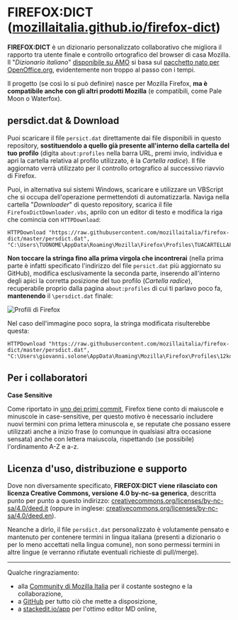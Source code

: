 
FIREFOX:DICT ([mozillaitalia.github.io/firefox-dict](https://mozillaitalia.github.io/firefox-dict/))
===================
**FIREFOX:DICT** è un dizionario personalizzato collaborativo che migliora il rapporto tra utente finale e controllo ortografico del browser di casa Mozilla. Il "*Dizionario italiano*" [disponibile su AMO](https://addons.mozilla.org/it/firefox/addon/dizionario-italiano/?src=userprofile) si basa sul [pacchetto nato per OpenOffice.org](https://extensions.openoffice.org/project/dict-it), evidentemente non troppo al passo con i tempi.

Il progetto (se così lo si può definire) nasce per Mozilla Firefox, **ma è compatibile anche con gli altri prodotti Mozilla** (e compatibili, come Pale Moon o Waterfox).

persdict.dat & Download
-----------------

Puoi scaricare il file `persict.dat` direttamente dai file disponibili in questo repository, **sostituendolo a quello già presente all'interno della cartella del tuo profilo** (digita `about:profiles` nella barra URL, premi invio, individua e apri la cartella relativa al profilo utilizzato, è la *Cartella radice*). Il file aggiornato verrà utilizzato per il controllo ortografico al successivo riavvio di Firefox.

Puoi, in alternativa sui sistemi Windows, scaricare e utilizzare un VBScript che si occupa dell'operazione permettendoti di automatizzarla. Naviga nella cartella "*Downloader*" di questo repository, scarica il file `FirefoxDictDownloader.vbs`, aprilo con un editor di testo e modifica la riga che comincia con `HTTPDownload`:

    HTTPDownload "https://raw.githubusercontent.com/mozillaitalia/firefox-dict/master/persdict.dat", "C:\Users\TUONOME\AppData\Roaming\Mozilla\Firefox\Profiles\TUACARTELLAPROFILO\persdict.dat"

**Non toccare la stringa fino alla prima virgola che incontrerai** (nella prima parte è infatti specificato l'indirizzo del file `persict.dat` più aggiornato su GitHub), modifica esclusivamente la seconda parte, inserendo all'interno degli apici la corretta posizione del tuo profilo (*Cartella radice*), recuperabile proprio dalla pagina `about:profiles` di cui ti parlavo poco fa, **mantenendo** il `\persdict.dat` finale:

![Profili di Firefox](https://mozillaitalia.github.io/firefox-dict/images/about_profiles.png)

Nel caso dell'immagine poco sopra, la stringa modificata risulterebbe questa:

    HTTPDownload "https://raw.githubusercontent.com/mozillaitalia/firefox-dict/master/persdict.dat", "C:\Users\giovanni.solone\AppData\Roaming\Mozilla\Firefox\Profiles\12kdrzbp.uBlock\persdict.dat"

## Per i collaboratori

**Case Sensitive**

Come riportato in [uno dei primi commit](https://github.com/mozillaitalia/firefox-dict/commit/7d6be15daee11d7da0bee511300f0f8e3265b094), Firefox tiene conto di maiuscole e minuscole in case-sensitive, per questo motivo è necessario includere nuovi termini con prima lettera minuscola e, se reputate che possano essere utilizzati anche a inizio frase (o comunque in qualsiasi altra occasione sensata) anche con lettera maiuscola, rispettando (se possibile) l'ordinamento A-Z e a-z.

Licenza d'uso, distribuzione e supporto
---------------------------------------

Dove non diversamente specificato, **FIREFOX:DICT viene rilasciato con licenza Creative Commons, versione 4.0 by-nc-sa generica**, descritta punto per punto a questo indirizzo: [creativecommons.org/licenses/by-nc-sa/4.0/deed.it](https://creativecommons.org/licenses/by-nc-sa/4.0/deed.it) (oppure in inglese: [creativecommons.org/licenses/by-nc-sa/4.0/deed.en](https://creativecommons.org/licenses/by-nc-sa/4.0/deed.en)).

Neanche a dirlo, il file `persdict.dat` personalizzato è volutamente pensato e mantenuto per contenere termini in lingua italiana (presenti a dizionario o per lo meno accettati nella lingua comune), non sono permessi termini in altre lingue (e verranno rifiutate eventuali richieste di pull/merge).

-------
Qualche ringraziamento:

 - alla [Community di Mozilla Italia](https://forum.mozillaitalia.org) per il costante sostegno e la collaborazione,
 - a [GitHub](https://github.com/) per tutto ciò che mette a disposizione,
 - a [stackedit.io/app](https://stackedit.io/app) per l'ottimo editor MD online,
